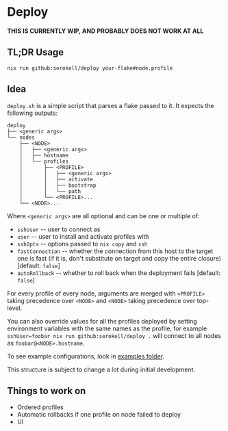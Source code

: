 # Deploy

**THIS IS CURRENTLY WIP, AND PROBABLY DOES NOT WORK AT ALL**

## TL;DR Usage

`nix run github:serokell/deploy your-flake#node.profile`

## Idea

`deploy.sh` is a simple script that parses a flake passed to it. It expects the following outputs:

```
deploy
├── <generic args>
└── nodes
    ├── <NODE>
    │   ├── <generic args>
    │   ├── hostname
    │   └── profiles
    │       ├── <PROFILE>
    │       │   ├── <generic args>
    │       │   ├── activate
    │       │   ├── bootstrap
    │       │   └── path
    │       └── <PROFILE>...
    └── <NODE>...

```

Where `<generic args>` are all optional and can be one or multiple of:

- `sshUser` -- user to connect as
- `user` -- user to install and activate profiles with
- `sshOpts` -- options passed to `nix copy` and `ssh`
- `fastConnection` -- whether the connection from this host to the target one is fast (if it is, don't substitute on target and copy the entire closure) [default: `false`]
- `autoRollback` -- whether to roll back when the deployment fails [default: `false`]

For every profile of every node, arguments are merged with `<PROFILE>` taking precedence over `<NODE>` and `<NODE>` taking precedence over top-level.

You can also override values for all the profiles deployed by setting environment variables with the same names as the profile, for example `sshUser=foobar nix run github:serokell/deploy .` will connect to all nodes as `foobar@<NODE>.hostname`.

To see example configurations, look in [examples folder](./examples).

This structure is subject to change a lot during initial development.


## Things to work on

- Ordered profiles
- Automatic rollbacks if one profile on node failed to deploy
- UI
